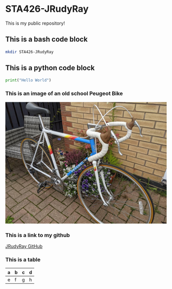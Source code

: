 # STA426-JRudyRay

This is my public repository!

## This is a bash code block
```bash
mkdir STA426-JRudyRay
```

## This is a python code block

```python
print("Hello World")
```

### This is an image of an old school Peugeot Bike
![Peugeot Bike](https://github.com/JRudyRay/STA426-JRudyRay/blob/main/img/peugeot_bike.jpeg)

### This is a link to my github
[JRudyRay GitHub](https://github.com/JRudyRay)

### This is a table
| a | b | c | d |
|---|---|---|---|
| e | f | g | h |
